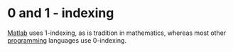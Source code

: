 # 0 and 1 - indexing

[Matlab](Matlab/Matlab.md) uses 1-indexing, as is tradition in mathematics, whereas most other [programming](Programming.md) languages use 0-indexing.
